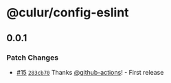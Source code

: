 # @culur/config-eslint

## 0.0.1

### Patch Changes

- [#15](https://github.com/culur/culur/pull/15) [`283cb70`](https://github.com/culur/culur/commit/283cb700a0a3c923cfbf8915c91bc8798cb5f515) Thanks [@github-actions](https://github.com/apps/github-actions)! - First release
